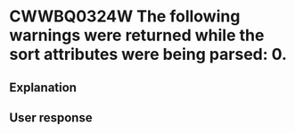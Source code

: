 # CWWBQ0324W The following warnings were returned while the sort attributes were being parsed: 0.

## Explanation

## User response